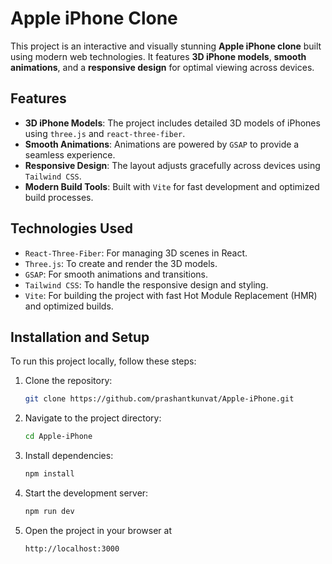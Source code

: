 # Apple iPhone Clone

This project is an interactive and visually stunning **Apple iPhone clone** built using modern web technologies. It features **3D iPhone models**, **smooth animations**, and a **responsive design** for optimal viewing across devices.

## Features

- **3D iPhone Models**: The project includes detailed 3D models of iPhones using `three.js` and `react-three-fiber`.
- **Smooth Animations**: Animations are powered by `GSAP` to provide a seamless experience.
- **Responsive Design**: The layout adjusts gracefully across devices using `Tailwind CSS`.
- **Modern Build Tools**: Built with `Vite` for fast development and optimized build processes.

## Technologies Used

- `React-Three-Fiber`: For managing 3D scenes in React.
- `Three.js`: To create and render the 3D models.
- `GSAP`: For smooth animations and transitions.
- `Tailwind CSS`: To handle the responsive design and styling.
- `Vite`: For building the project with fast Hot Module Replacement (HMR) and optimized builds.

## Installation and Setup

To run this project locally, follow these steps:

1. Clone the repository:
   ```bash
   git clone https://github.com/prashantkunvat/Apple-iPhone.git
2. Navigate to the project directory:
   ```bash
   cd Apple-iPhone
3. Install dependencies:
   ```bash
   npm install
4. Start the development server:
   ```bash
   npm run dev
4. Open the project in your browser at
   ```bash
   http://localhost:3000

   
   
